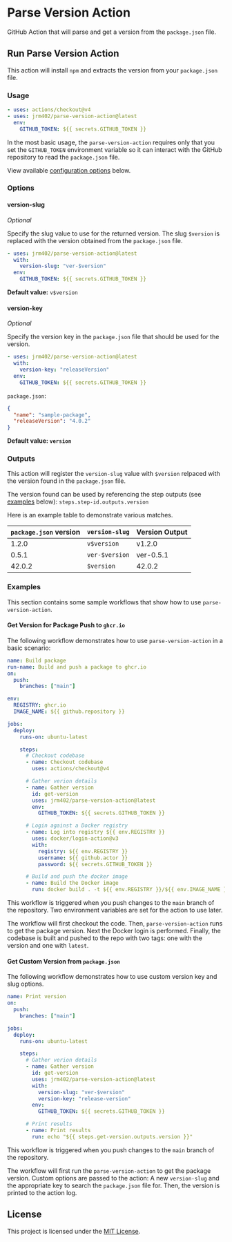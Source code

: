 # Parse Version Action

GitHub Action that will parse and get a version from the `package.json` file.

## Run Parse Version Action

This action will install `npm` and extracts the version from your `package.json` file.

### Usage

```yaml
- uses: actions/checkout@v4
- uses: jrm402/parse-version-action@latest
  env:
    GITHUB_TOKEN: ${{ secrets.GITHUB_TOKEN }}
```

In the most basic usage, the `parse-version-action` requires only that you set the `GITHUB_TOKEN` environment variable so it can interact with the GitHub repository to read the `package.json` file.

View available [configuration options](#options) below.

### Options

#### version-slug

_Optional_

Specify the slug value to use for the returned version. The slug `$version` is replaced with the version obtained from the `package.json` file.

```yaml
- uses: jrm402/parse-version-action@latest
  with:
    version-slug: "ver-$version"
  env:
    GITHUB_TOKEN: ${{ secrets.GITHUB_TOKEN }}
```

**Default value:** `v$version`

#### version-key

_Optional_

Specify the version key in the `package.json` file that should be used for the version.

```yaml
- uses: jrm402/parse-version-action@latest
  with:
    version-key: "releaseVersion"
  env:
    GITHUB_TOKEN: ${{ secrets.GITHUB_TOKEN }}
```

`package.json`:

```json
{
  "name": "sample-package",
  "releaseVersion": "4.0.2"
}
```

**Default value: `version`**

### Outputs

This action will register the `version-slug` value with `$version` relpaced with the version found in the `package.json` file.

The version found can be used by referencing the step outputs (see [examples](#examples) below): `steps.step-id.outputs.version`

Here is an example table to demonstrate various matches.

| `package.json` version | `version-slug` | Version Output |
| ---------------------- | -------------- | -------------- |
| 1.2.0                  | `v$version`    | v1.2.0         |
| 0.5.1                  | `ver-$version` | ver-0.5.1      |
| 42.0.2                 | `$version`     | 42.0.2         |

### Examples

This section contains some sample workflows that show how to use `parse-version-action`.

#### Get Version for Package Push to `ghcr.io`

The following workflow demonstrates how to use `parse-version-action` in a basic scenario:

```yaml
name: Build package
run-name: Build and push a package to ghcr.io
on:
  push:
    branches: ["main"]

env:
  REGISTRY: ghcr.io
  IMAGE_NAME: ${{ github.repository }}

jobs:
  deploy:
    runs-on: ubuntu-latest

    steps:
      # Checkout codebase
      - name: Checkout codebase
        uses: actions/checkout@v4

      # Gather verion details
      - name: Gather version
        id: get-version
        uses: jrm402/parse-version-action@latest
        env:
          GITHUB_TOKEN: ${{ secrets.GITHUB_TOKEN }}

      # Login against a Docker registry
      - name: Log into registry ${{ env.REGISTRY }}
        uses: docker/login-action@v3
        with:
          registry: ${{ env.REGISTRY }}
          username: ${{ github.actor }}
          password: ${{ secrets.GITHUB_TOKEN }}

      # Build and push the docker image
      - name: Build the Docker image
        run: docker build . -t ${{ env.REGISTRY }}/${{ env.IMAGE_NAME }}:${{ steps.get-version.outputs.version }} -t ${{ env.REGISTRY }}/${{ env.IMAGE_NAME }}:latest --push
```

This workflow is triggered when you push changes to the `main` branch of the repository. Two environment variables are set for the action to use later.

The workflow will first checkout the code. Then, `parse-version-action` runs to get the package version. Next the Docker login is performed. Finally, the codebase is built and pushed to the repo with two tags: one with the version and one with `latest`.

#### Get Custom Version from `package.json`

The following workflow demonstrates how to use custom version key and slug options.

```yaml
name: Print version
on:
  push:
    branches: ["main"]

jobs:
  deploy:
    runs-on: ubuntu-latest

    steps:
      # Gather verion details
      - name: Gather version
        id: get-version
        uses: jrm402/parse-version-action@latest
        with:
          version-slug: "ver-$version"
          version-key: "release-version"
        env:
          GITHUB_TOKEN: ${{ secrets.GITHUB_TOKEN }}

      # Print results
      - name: Print results
        run: echo "${{ steps.get-version.outputs.version }}"
```

This workflow is triggered when you push changes to the `main` branch of the repository.

The workflow will first run the `parse-version-action` to get the package version. Custom options are passed to the action: A new `version-slug` and the appropriate key to search the `package.json` file for. Then, the version is printed to the action log.

## License

This project is licensed under the [MIT License](/LICENSE).
